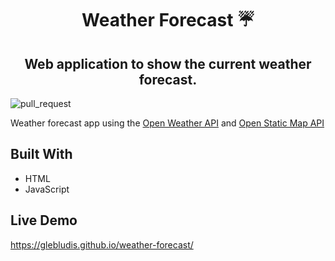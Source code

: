 <p align="center">
    <h1 align="center"> Weather Forecast ☔  </h1>    
</p>

<p align="center">
    <h2 align="center"> Web application to show the current weather forecast.</h2>    
</p>

![pull_request](https://github.com/GlebLudis/weather-forecast/actions/workflows/sanity-check.yml/badge.svg?event=pull_request)

Weather forecast app using the [Open Weather API](https://openweathermap.org/api) and [Open Static Map API](https://developer.mapquest.com/documentation/open/static-map-api/v4/)

## Built With

- HTML
- JavaScript

## Live Demo

https://glebludis.github.io/weather-forecast/
